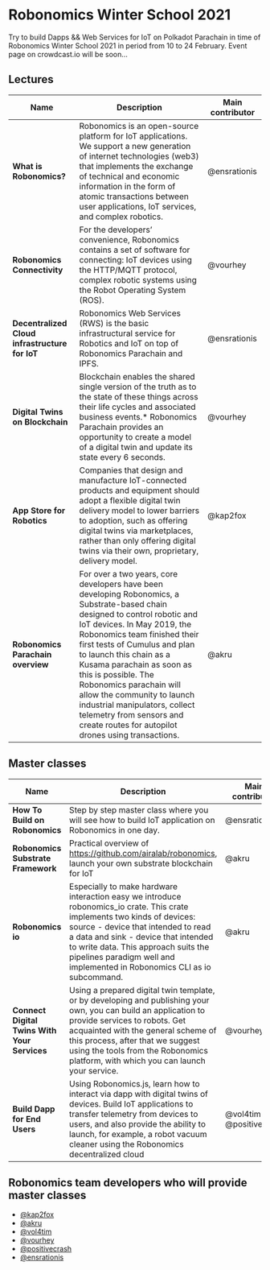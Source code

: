 # Robonomics Winter School 2021
Try to build Dapps &amp;&amp; Web Services for IoT on Polkadot Parachain in time of Robonomics Winter School 2021 in period from 10 to 24 February. Event page on crowdcast.io will be soon...

## Lectures

Name | Description |  Main contributor
-----|-------------|-------------------
**What is Robonomics?** | Robonomics is an open-source platform for IoT applications. We support a new generation of internet technologies (web3) that implements the exchange of technical and economic information in the form of atomic transactions between user applications, IoT services, and complex robotics. | @ensrationis
**Robonomics Connectivity** | For the developers’ convenience, Robonomics contains a set of software for connecting: IoT devices using the HTTP/MQTT protocol, complex robotic systems using the Robot Operating System (ROS). | @vourhey
**Decentralized Cloud infrastructure for IoT** | Robonomics Web Services (RWS) is the basic infrastructural service for Robotics and IoT on top of Robonomics Parachain and IPFS. | @ensrationis
**Digital Twins on Blockchain** | Blockchain enables the shared single version of the truth as to the state of these things across their life cycles and associated business events.* Robonomics Parachain provides an opportunity to create a model of a digital twin and update its state every 6 seconds. | @vourhey
**App Store for Robotics** | Companies that design and manufacture IoT-connected products and equipment should adopt a flexible digital twin delivery model to lower barriers to adoption, such as offering digital twins via marketplaces, rather than only offering digital twins via their own, proprietary, delivery model. | @kap2fox
**Robonomics Parachain overview** | For over a two years, core developers have been developing Robonomics, a Substrate-based chain designed to control robotic and IoT devices. In May 2019, the Robonomics team finished their first tests of Cumulus and plan to launch this chain as a Kusama parachain as soon as this is possible. The Robonomics parachain will allow the community to launch industrial manipulators, collect telemetry from sensors and create routes for autopilot drones using transactions.  | @akru


## Master classes 

Name | Description | Main contributor
-----|-------------|-----------------
**How To Build on Robonomics** | Step by step master class where you will see how to build IoT application on Robonomics in one day. | @ensrationis
**Robonomics Substrate Framework** | Practical overview of https://github.com/airalab/robonomics, launch your own substrate blockchain for IoT | @akru
**Robonomics io** | Especially to make hardware interaction easy we introduce robonomics_io crate. This crate implements two kinds of devices: source - device that intended to read a data and sink - device that intended to write data. This approach suits the pipelines paradigm well and implemented in Robonomics CLI as io subcommand. | @akru
**Connect Digital Twins With Your Services** | Using a prepared digital twin template, or by developing and publishing your own, you can build an application to provide services to robots. Get acquainted with the general scheme of this process, after that we suggest using the tools from the Robonomics platform, with which you can launch your service. | @vourhey
**Build Dapp for End Users** | Using Robonomics.js, learn how to interact via dapp with digital twins of devices. Build IoT applications to transfer telemetry from devices to users, and also provide the ability to launch, for example, a robot vacuum cleaner using the Robonomics decentralized cloud | @vol4tim && @positivecrash

## Robonomics team developers who will provide master classes
* [@kap2fox](https://scholar.google.com/citations?user=J3HFpjoAAAAJ&hl=en)
* [@akru](https://github.com/akru)
* [@vol4tim](https://github.com/vol4tim)
* [@vourhey](https://github.com/Vourhey)
* [@positivecrash](https://github.com/positivecrash)
* [@ensrationis](https://scholar.google.com/citations?user=0c53yygAAAAJ&hl=en)
